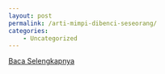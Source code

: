 ```yaml
---
layout: post
permalink: /arti-mimpi-dibenci-seseorang/
categories:
    - Uncategorized
---
```


[Baca Selengkapnya](/06)